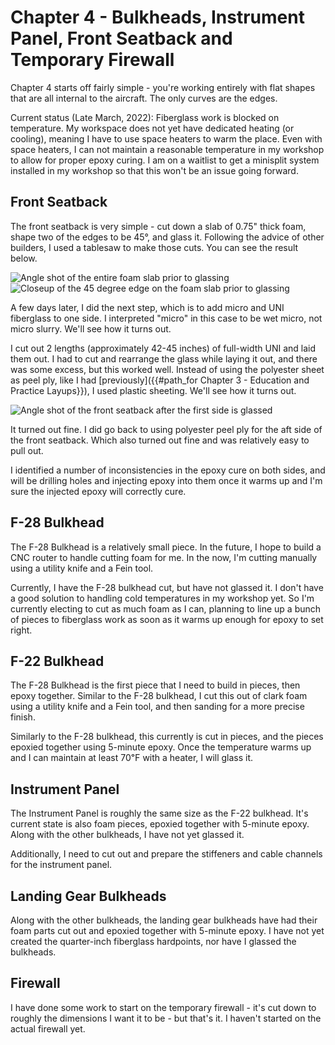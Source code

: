 # Chapter 4 - Bulkheads, Instrument Panel, Front Seatback and Temporary Firewall

Chapter 4 starts off fairly simple - you're working entirely with flat shapes that are all internal to the aircraft. The only curves are the edges.

Current status (Late March, 2022): Fiberglass work is blocked on temperature. My workspace does not yet have dedicated heating (or cooling), meaning I have to use space heaters to warm the place. Even with space heaters, I can not maintain a reasonable temperature in my workshop to allow for proper epoxy curing. I am on a waitlist to get a minisplit system installed in my workshop so that this won't be an issue going forward.

## Front Seatback

The front seatback is very simple - cut down a slab of 0.75" thick foam, shape two of the edges to be 45°, and glass it. Following the advice of other builders, I used a tablesaw to make those cuts. You can see the result below.

![Angle shot of the entire foam slab prior to glassing](/assets/images/build_log/chapter_4/front_seatback_initial_1.jpg)
![Closeup of the 45 degree edge on the foam slab prior to glassing](/assets/images/build_log/chapter_4/front_seatback_initial_2.jpg)

A few days later, I did the next step, which is to add micro and UNI fiberglass to one side. I interpreted "micro" in this case to be wet micro, not micro slurry. We'll see how it turns out.

I cut out 2 lengths (approximately 42-45 inches) of full-width UNI and laid them out. I had to cut and rearrange the glass while laying it out, and there was some excess, but this worked well. Instead of using the polyester sheet as peel ply, like I had [previously]({{#path_for Chapter 3 - Education and Practice Layups}}), I used plastic sheeting. We'll see how it turns out.

![Angle shot of the front seatback after the first side is glassed](/assets/images/build_log/chapter_4/front_seatback_first_glassing.jpg)

It turned out fine. I did go back to using polyester peel ply for the aft side of the front seatback. Which also turned out fine and was relatively easy to pull out.

I identified a number of inconsistencies in the epoxy cure on both sides, and will be drilling holes and injecting epoxy into them once it warms up and I'm sure the injected epoxy will correctly cure.

## F-28 Bulkhead

The F-28 Bulkhead is a relatively small piece. In the future, I hope to build a CNC router to handle cutting foam for me. In the now, I'm cutting manually using a utility knife and a Fein tool.

Currently, I have the F-28 bulkhead cut, but have not glassed it. I don't have a good solution to handling cold temperatures in my workshop yet. So I'm currently electing to cut as much foam as I can, planning to line up a bunch of pieces to fiberglass work as soon as it warms up enough for epoxy to set right.

## F-22 Bulkhead

The F-28 Bulkhead is the first piece that I need to build in pieces, then epoxy together. Similar to the F-28 bulkhead, I cut this out of clark foam using a utility knife and a Fein tool, and then sanding for a more precise finish.

Similarly to the F-28 bulkhead, this currently is cut in pieces, and the pieces epoxied together using 5-minute epoxy. Once the temperature warms up and I can maintain at least 70℉ with a heater, I will glass it.

## Instrument Panel

The Instrument Panel is roughly the same size as the F-22 bulkhead. It's current state is also foam pieces, epoxied together with 5-minute epoxy. Along with the other bulkheads, I have not yet glassed it.

Additionally, I need to cut out and prepare the stiffeners and cable channels for the instrument panel.

## Landing Gear Bulkheads

Along with the other bulkheads, the landing gear bulkheads have had their foam parts cut out and epoxied together with 5-minute epoxy. I have not yet created the quarter-inch fiberglass hardpoints, nor have I glassed the bulkheads.

## Firewall

I have done some work to start on the temporary firewall - it's cut down to roughly the dimensions I want it to be - but that's it. I haven't started on the actual firewall yet.
